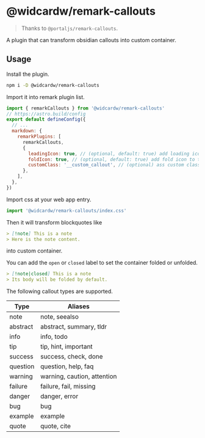 # @widcardw/remark-callouts

> Thanks to `@portaljs/remark-callouts`.

A plugin that can transform obsidian callouts into custom container.

## Usage

Install the plugin.

```sh
npm i -D @widcardw/remark-callouts
```

Import it into remark plugin list.

```js
import { remarkCallouts } from '@widcardw/remark-callouts'
// https://astro.build/config
export default defineConfig({
  // ...
  markdown: {
    remarkPlugins: [
      remarkCallouts, 
      { 
        leadingIcon: true, // (optional, default: true) add loading icon to the start of summary
        foldIcon: true, // (optional, default: true) add fold icon to the end of summary
        customClass: '__custom_callout', // (optional) ass custom class to <detail> and <summary>
      },
    ],
  },
})
```

Import css at your web app entry.

```js
import '@widcardw/remark-callouts/index.css'
```

Then it will transform blockquotes like

```md
> [!note] This is a note
> Here is the note content.
```

into custom container.

You can add the `open` or `closed` label to set the container folded or unfolded.

```md
> [!note|closed] This is a note
> Its body will be folded by default.
```

The following callout types are supported.

|Type	|Aliases|
|-------|-------|
|note	|note, seealso|
|abstract	|abstract, summary, tldr|
|info	|info, todo|
|tip	|tip, hint, important|
|success	|success, check, done|
|question	|question, help, faq|
|warning	|warning, caution, attention|
|failure	|failure, fail, missing|
|danger	|danger, error|
|bug	|bug|
|example	|example|
|quote	|quote, cite|

